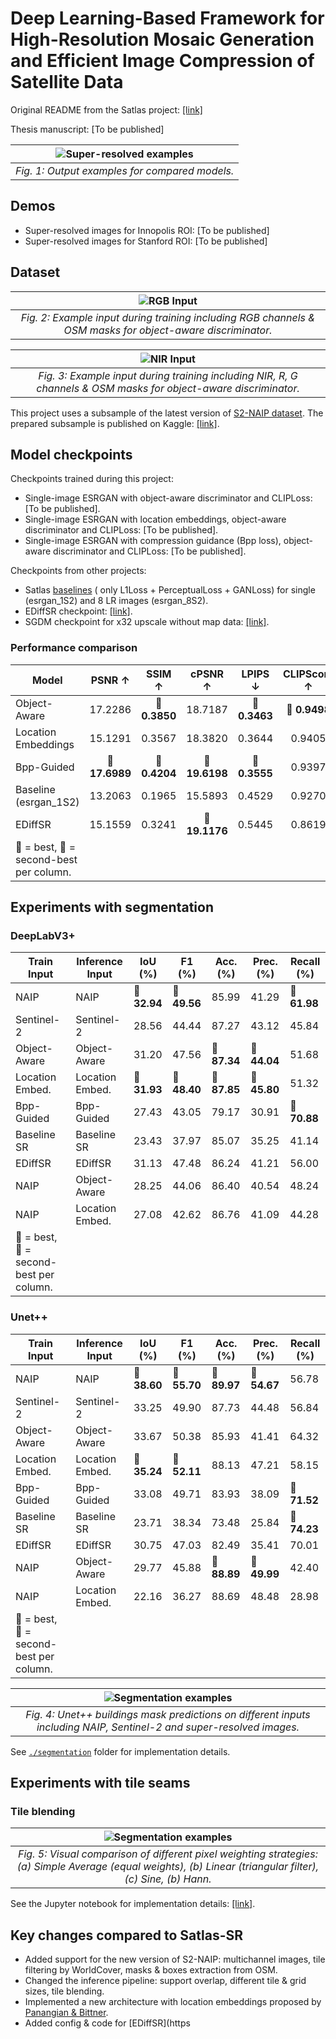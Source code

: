 # Deep Learning-Based Framework for High-Resolution Mosaic Generation and Efficient Image Compression of Satellite Data

Original README from the Satlas project: [[link]](satlas_README.md)

Thesis manuscript: [To be published]

| ![Super-resolved examples](segmentation/plots/inputs.png) |
|:---------------------------------------------------------:| 
|      *Fig. 1: Output examples for compared models.*       |

## Demos

- Super-resolved images for Innopolis ROI: [To be published]
- Super-resolved images for Stanford ROI: [To be published]

## Dataset

|                                  ![RGB Input](figures/new/rgb_input.png)                                   |
|:----------------------------------------------------------------------------------------------------------:| 
| *Fig. 2: Example input during training including RGB channels & OSM masks for object-aware discriminator.* |

|                                     ![NIR Input](figures/new/nir_input.png)                                      |
|:----------------------------------------------------------------------------------------------------------------:| 
| *Fig. 3: Example input during training including NIR, R, G channels & OSM masks for object-aware discriminator.* |

This project uses a subsample of the latest version
of [S2-NAIP dataset](https://huggingface.co/datasets/allenai/s2-naip).
The prepared subsample is published on
Kaggle: [[link]](https://www.kaggle.com/datasets/evgeniyivankin/s2-naip-5k-pairs-rgb-nir).

## Model checkpoints

Checkpoints trained during this project:

- Single-image ESRGAN with object-aware discriminator and CLIPLoss: [To be published].
- Single-image ESRGAN with location embeddings, object-aware discriminator and
  CLIPLoss: [To be published].
- Single-image ESRGAN with compression guidance (Bpp loss), object-aware discriminator and
  CLIPLoss: [To be published].

Checkpoints from other projects:

- Satlas [baselines](https://github.com/allenai/satlas-super-resolution?tab=readme-ov-file#esrgan) (
  only L1Loss + PerceptualLoss + GANLoss) for single (esrgan_1S2) and 8 LR images (esrgan_8S2).
- EDiffSR
  checkpoint: [[link]](https://github.com/XY-boy/EDiffSR/blob/main/experiments/sisr/ediffsr/180000_G.pth).
- SGDM checkpoint for x32 upscale without map
  data: [[link]](https://github.com/wwangcece/SGDM?tab=readme-ov-file#dnapretrained-models).

### Performance comparison

| Model                        | PSNR $\uparrow$         | SSIM $\uparrow$         | cPSNR $\uparrow$        | LPIPS $\downarrow$      | CLIPScore $\uparrow$   |
|------------------------------|:-----------------------:|:-----------------------:|:-----------------------:|:----------------------:|:----------------------:|
| Object-Aware                 |      17.2286            | 🥈 **0.3850**           |      18.7187            | 🥇 **0.3463**           | 🥇 **0.9498**           |
| Location Embeddings          |      15.1291            |      0.3567             |      18.3820            |      0.3644             |      0.9405             |
| Bpp-Guided                   | 🥇 **17.6989**           | 🥇 **0.4204**           | 🥇 **19.6198**           | 🥈 **0.3555**           |      0.9397             |
| Baseline (esrgan\_1S2)       |      13.2063            |      0.1965             |      15.5893            |      0.4529             |      0.9270             |
| EDiffSR                      |      15.1559            |      0.3241             | 🥈 **19.1176**           |      0.5445             |      0.8619             |
| 🥇 = best, 🥈 = second-best per column. |

## Experiments with segmentation

### DeepLabV3+

| Train Input                                                                                                                    | Inference Input | IoU (%)                                         | F1 (%)                                          | Acc. (%)                                        | Prec. (%)                                       | Recall (%)                                      |
|--------------------------------------------------------------------------------------------------------------------------------|-----------------|-------------------------------------------------|-------------------------------------------------|-------------------------------------------------|-------------------------------------------------|-------------------------------------------------|
| NAIP                                                                                                                           | NAIP            | 🥇 **32.94**                                    | 🥇 **49.56**                                    | 85.99                                           | 41.29                                           | 🥈 **61.98**                                    |
| Sentinel-2                                                                                                                     | Sentinel-2      | 28.56                                           | 44.44                                           | 87.27                                           | 43.12                                           | 45.84                                           |
| Object-Aware                                                                                                                   | Object-Aware    | 31.20                                           | 47.56                                           | 🥈 **87.34**                                    | 🥈 **44.04**                                    | 51.68                                           |
| Location Embed.                                                                                                                | Location Embed. | 🥈 **31.93**                                    | 🥈 **48.40**                                    | 🥇 **87.85**                                    | 🥇 **45.80**                                    | 51.32                                           |
| Bpp-Guided                                                                                                                     | Bpp-Guided      | 27.43                                           | 43.05                                           | 79.17                                           | 30.91                                           | 🥇 **70.88**                                    |
| Baseline SR                                                                                                                    | Baseline SR     | 23.43                                           | 37.97                                           | 85.07                                           | 35.25                                           | 41.14                                           |
| EDiffSR                                                                                                                        | EDiffSR         | 31.13                                           | 47.48                                           | 86.24                                           | 41.21                                           | 56.00                                           |
| NAIP                                                                                                                           | Object-Aware    | 28.25                                           | 44.06                                           | 86.40                                           | 40.54                                           | 48.24                                           |
| NAIP                                                                                                                           | Location Embed. | 27.08                                           | 42.62                                           | 86.76                                           | 41.09                                           | 44.28                                           |
| 🥇 = best, 🥈 = second-best per column. |

### Unet++

| Train Input                                                                                                                    | Inference Input | IoU (%)                                         | F1 (%)                                          | Acc. (%)                                        | Prec. (%)                                       | Recall (%)                                      |
|--------------------------------------------------------------------------------------------------------------------------------|-----------------|-------------------------------------------------|-------------------------------------------------|-------------------------------------------------|-------------------------------------------------|-------------------------------------------------|
| NAIP                                                                                                                           | NAIP            | 🥇 **38.60**                                    | 🥇 **55.70**                                    | 🥇 **89.97**                                    | 🥇 **54.67**                                    | 56.78                                           |
| Sentinel-2                                                                                                                     | Sentinel-2      | 33.25                                           | 49.90                                           | 87.73                                           | 44.48                                           | 56.84                                           |
| Object-Aware                                                                                                                   | Object-Aware    | 33.67                                           | 50.38                                           | 85.93                                           | 41.41                                           | 64.32                                           |
| Location Embed.                                                                                                                | Location Embed. | 🥈 **35.24**                                    | 🥈 **52.11**                                    | 88.13                                           | 47.21                                           | 58.15                                           |
| Bpp-Guided                                                                                                                     | Bpp-Guided      | 33.08                                           | 49.71                                           | 83.93                                           | 38.09                                           | 🥈 **71.52**                                    |
| Baseline SR                                                                                                                    | Baseline SR     | 23.71                                           | 38.34                                           | 73.48                                           | 25.84                                           | 🥇 **74.23**                                    |
| EDiffSR                                                                                                                        | EDiffSR         | 30.75                                           | 47.03                                           | 82.49                                           | 35.41                                           | 70.01                                           |
| NAIP                                                                                                                           | Object-Aware    | 29.77                                           | 45.88                                           | 🥈 **88.89**                                    | 🥈 **49.99**                                    | 42.40                                           |
| NAIP                                                                                                                           | Location Embed. | 22.16                                           | 36.27                                           | 88.69                                           | 48.48                                           | 28.98                                           |
| 🥇 = best, 🥈 = second-best per column. |

|                              ![Segmentation examples](segmentation/plots/upp_masks.png)                               |
|:---------------------------------------------------------------------------------------------------------------------:| 
| *Fig. 4: Unet++ buildings mask predictions on different inputs including NAIP, Sentinel-2 and super-resolved images.* |

See [`./segmentation`](segmentation) folder for implementation details.

## Experiments with tile seams

### Tile blending

|                                                   ![Segmentation examples](figures/new/tile_blending.png)                                                    |
|:------------------------------------------------------------------------------------------------------------------------------------------------------------:| 
| *Fig. 5: Visual comparison of different pixel weighting strategies: (a) Simple Average (equal weights), (b) Linear (triangular filter), (c) Sine, (b) Hann.* |

See the Jupyter notebook for implementation details: [[link]](notebooks/seaming_artifacts.ipynb).

## Key changes compared to Satlas-SR

- Added support for the new version of S2-NAIP: multichannel images, tile filtering by WorldCover,
  masks & boxes extraction from OSM.
- Changed the inference pipeline: support overlap, different tile & grid sizes, tile blending.
- Implemented a new architecture with location embeddings proposed
  by [Panangian & Bittner](https://arxiv.org/abs/2501.15847).
- Added config & code for [EDiffSR](https
